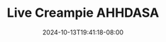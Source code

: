 --- 
title: "Live Creampie AHHDASA"
description: "download bokeh Live Creampie AHHDASA   full  "
date: 2024-10-13T19:41:18-08:00
file_code: "p13wiaebgtgf"
draft: false
cover: "lhu8tzbypogfef6q.jpg"
tags: ["Live", "Creampie", "AHHDASA", "bokep-indo", "bokep-viral", "bokep-ig"]
length: 394
fld_id: "1482911"
foldername: "Ahh dasa  labilasa update"
categories: ["Ahh dasa  labilasa update"]
views: 0
---